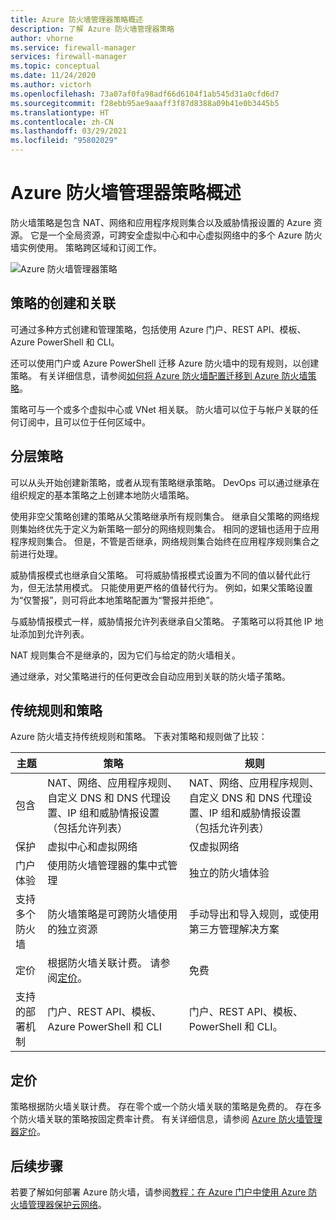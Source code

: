 ```yaml
---
title: Azure 防火墙管理器策略概述
description: 了解 Azure 防火墙管理器策略
author: vhorne
ms.service: firewall-manager
services: firewall-manager
ms.topic: conceptual
ms.date: 11/24/2020
ms.author: victorh
ms.openlocfilehash: 73a07af0fa98adf66d6104f1ab545d31a0cfd6d7
ms.sourcegitcommit: f28ebb95ae9aaaff3f87d8388a09b41e0b3445b5
ms.translationtype: HT
ms.contentlocale: zh-CN
ms.lasthandoff: 03/29/2021
ms.locfileid: "95802029"
---
```

# <a name="azure-firewall-manager-policy-overview"></a>Azure 防火墙管理器策略概述

防火墙策略是包含 NAT、网络和应用程序规则集合以及威胁情报设置的 Azure 资源。 它是一个全局资源，可跨安全虚拟中心和中心虚拟网络中的多个 Azure 防火墙实例使用。 策略跨区域和订阅工作。

![Azure 防火墙管理器策略](media/policy-overview/policy-overview.png)

## <a name="policy-creation-and-association"></a>策略的创建和关联

可通过多种方式创建和管理策略，包括使用 Azure 门户、REST API、模板、Azure PowerShell 和 CLI。

还可以使用门户或 Azure PowerShell 迁移 Azure 防火墙中的现有规则，以创建策略。 有关详细信息，请参阅[如何将 Azure 防火墙配置迁移到 Azure 防火墙策略](migrate-to-policy.md)。 

策略可与一个或多个虚拟中心或 VNet 相关联。 防火墙可以位于与帐户关联的任何订阅中，且可以位于任何区域中。

## <a name="hierarchical-policies"></a>分层策略

可以从头开始创建新策略，或者从现有策略继承策略。 DevOps 可以通过继承在组织规定的基本策略之上创建本地防火墙策略。

使用非空父策略创建的策略从父策略继承所有规则集合。 继承自父策略的网络规则集始终优先于定义为新策略一部分的网络规则集合。 相同的逻辑也适用于应用程序规则集合。 但是，不管是否继承，网络规则集合始终在应用程序规则集合之前进行处理。

威胁情报模式也继承自父策略。 可将威胁情报模式设置为不同的值以替代此行为，但无法禁用模式。 只能使用更严格的值替代行为。 例如，如果父策略设置为“仅警报”，则可将此本地策略配置为“警报并拒绝”。

与威胁情报模式一样，威胁情报允许列表继承自父策略。 子策略可以将其他 IP 地址添加到允许列表。

NAT 规则集合不是继承的，因为它们与给定的防火墙相关。

通过继承，对父策略进行的任何更改会自动应用到关联的防火墙子策略。

## <a name="traditional-rules-and-policies"></a>传统规则和策略

Azure 防火墙支持传统规则和策略。 下表对策略和规则做了比较：


| 主题 | 策略  | 规则 |
| ------- | ------- | ----- |
|包含     |NAT、网络、应用程序规则、自定义 DNS 和 DNS 代理设置、IP 组和威胁情报设置（包括允许列表）|NAT、网络、应用程序规则、自定义 DNS 和 DNS 代理设置、IP 组和威胁情报设置（包括允许列表）|
|保护     |虚拟中心和虚拟网络|仅虚拟网络|
|门户体验     |使用防火墙管理器的集中式管理|独立的防火墙体验|
|支持多个防火墙     |防火墙策略是可跨防火墙使用的独立资源|手动导出和导入规则，或使用第三方管理解决方案 |
|定价     |根据防火墙关联计费。 请参阅[定价](#pricing)。|免费|
|支持的部署机制     |门户、REST API、模板、Azure PowerShell 和 CLI|门户、REST API、模板、PowerShell 和 CLI。 |

## <a name="pricing"></a>定价

策略根据防火墙关联计费。 存在零个或一个防火墙关联的策略是免费的。 存在多个防火墙关联的策略按固定费率计费。 有关详细信息，请参阅 [Azure 防火墙管理器定价](https://azure.microsoft.com/pricing/details/firewall-manager/)。

## <a name="next-steps"></a>后续步骤

若要了解如何部署 Azure 防火墙，请参阅[教程：在 Azure 门户中使用 Azure 防火墙管理器保护云网络](secure-cloud-network.md)。
